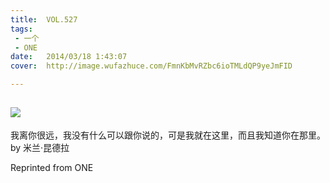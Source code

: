 ```yaml
---
title:	VOL.527
tags:
 - 一个
 - ONE
date:	2014/03/18 1:43:07
cover:	http://image.wufazhuce.com/FmnKbMvRZbc6ioTMLdQP9yeJmFID

---
```

![](http://image.wufazhuce.com/FmnKbMvRZbc6ioTMLdQP9yeJmFID)
---

我离你很远，我没有什么可以跟你说的，可是我就在这里，而且我知道你在那里。by 米兰·昆德拉
 
Reprinted from ONE
